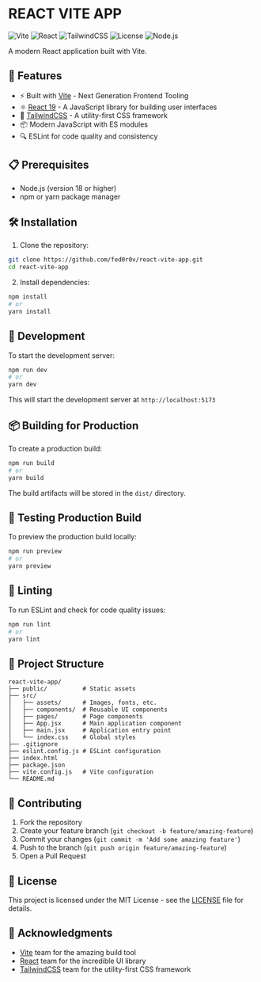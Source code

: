 # REACT VITE APP

![Vite](https://img.shields.io/badge/Vite-4.0+-blueviolet?style=flat-square&logo=vite&logoColor=white)
![React](https://img.shields.io/badge/React-19-blue?style=flat-square&logo=react&logoColor=white)
![TailwindCSS](https://img.shields.io/badge/TailwindCSS-3.0+-06B6D4?style=flat-square&logo=tailwindcss&logoColor=white)
![License](https://img.shields.io/badge/License-MIT-green?style=flat-square)
![Node.js](https://img.shields.io/badge/Node.js-18+-brightgreen?style=flat-square&logo=node.js&logoColor=white)

A modern React application built with Vite.

## 🚀 Features

- ⚡️ Built with [Vite](https://vitejs.dev/) - Next Generation Frontend Tooling
- ⚛️ [React 19](https://react.dev/) - A JavaScript library for building user interfaces
- 🎨 [TailwindCSS](https://tailwindcss.com/) - A utility-first CSS framework
- 📦 Modern JavaScript with ES modules
- 🔍 ESLint for code quality and consistency

## 📋 Prerequisites

- Node.js (version 18 or higher)
- npm or yarn package manager

## 🛠️ Installation

1. Clone the repository:

```bash
git clone https://github.com/fed0r0v/react-vite-app.git
cd react-vite-app
```

2. Install dependencies:

```bash
npm install
# or
yarn install
```

## 🚀 Development

To start the development server:

```bash
npm run dev
# or
yarn dev
```

This will start the development server at `http://localhost:5173`

## 📦 Building for Production

To create a production build:

```bash
npm run build
# or
yarn build
```

The build artifacts will be stored in the `dist/` directory.

## 🧪 Testing Production Build

To preview the production build locally:

```bash
npm run preview
# or
yarn preview
```

## 🧹 Linting

To run ESLint and check for code quality issues:

```bash
npm run lint
# or
yarn lint
```

## 📁 Project Structure

```
react-vite-app/
├── public/          # Static assets
├── src/
│   ├── assets/      # Images, fonts, etc.
│   ├── components/  # Reusable UI components
│   ├── pages/       # Page components
│   ├── App.jsx      # Main application component
│   ├── main.jsx     # Application entry point
│   └── index.css    # Global styles
├── .gitignore
├── eslint.config.js # ESLint configuration
├── index.html
├── package.json
├── vite.config.js   # Vite configuration
└── README.md
```

## 🤝 Contributing

1. Fork the repository
2. Create your feature branch (`git checkout -b feature/amazing-feature`)
3. Commit your changes (`git commit -m 'Add some amazing feature'`)
4. Push to the branch (`git push origin feature/amazing-feature`)
5. Open a Pull Request

## 📝 License

This project is licensed under the MIT License - see the [LICENSE](LICENSE) file for details.

## 🙏 Acknowledgments

- [Vite](https://vitejs.dev/) team for the amazing build tool
- [React](https://react.dev/) team for the incredible UI library
- [TailwindCSS](https://tailwindcss.com/) team for the utility-first CSS framework
